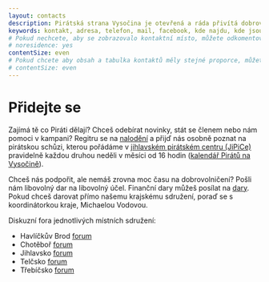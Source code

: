 ```yaml
---
layout: contacts
description: Pirátská strana Vysočina je otevřená a ráda přivítá dobrovolníky a odpoví na dotazy kritiků.
keywords: kontakt, adresa, telefon, mail, facebook, kde najdu, kde jsou
# Pokud nechcete, aby se zobrazovalo kontaktní místo, můžete odkomentovat následující řádek:
# noresidence: yes
contentSize: even
# Pokud chcete aby obsah a tabulka kontaktů měly stejné proporce, můžete použít:
# contentSize: even
---
```


<div class="o-section-header o-section-header--indented">
  <h1 class="t-h2-alt">Přidejte se</h1>
</div>

Zajímá tě co Piráti dělají? Chceš odebírat novinky, stát se členem nebo nám pomoci v kampani? Regitru se na [nalodění](https://nalodeni.pirati.cz/) a přijď nás osobně poznat na pirátskou schůzi, kterou pořádáme v [jihlavském pirátském centru (JiPiCe)](https://vysocina.pirati.cz/jipice/) pravidelně každou druhou neděli v měsíci od 16 hodin ([kalendář Pirátů na Vysočině](https://calendar.google.com/calendar/ical/r26esfjiivuu9temt46dholqhs%40group.calendar.google.com/public/basic.ics)). 

Chceš nás podpořit, ale nemáš zrovna moc času na dobrovolničení? Pošli nám libovolný dar na libovolný účel. Finanční dary můžeš posílat na [dary](https://dary.pirati.cz).
Pokud chceš darovat přímo našemu krajskému sdružení, poraď se s koordinátorkou kraje, Michaelou Vodovou.


Diskuzní fora jednotlivých místních sdružení:
* Havlíčkův Brod [forum](https://forum.pirati.cz/viewforum.php?f=862)
* Chotěboř [forum](https://forum.pirati.cz/viewforum.php?f=866)
* Jihlavsko [forum](https://forum.pirati.cz/viewforum.php?f=1014)
* Telčsko [forum](https://forum.pirati.cz/viewforum.php?f=880)
* Třebíčsko [forum](https://forum.pirati.cz/viewforum.php?f=915)

